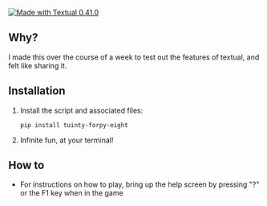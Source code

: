 [![Made with Textual 0.41.0](https://img.shields.io/badge/Made%20with-Textual-blue)](https://github.com/Textualize/textual)

## Why?
I made this over the course of a week to test out the features of textual, and felt like sharing it.

## Installation

1. Install the script and associated files:
    ```
    pip install tuinty-forpy-eight
    ```

2. Infinite fun, at your terminal!

## How to

- For instructions on how to play, bring up the help screen by pressing "?" or the F1 key when in the game